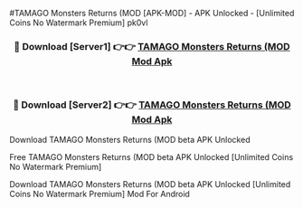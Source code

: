#TAMAGO Monsters Returns (MOD [APK-MOD] - APK Unlocked - [Unlimited Coins No Watermark Premium] pk0vl



<div align="center">

<h3>🔴 Download [Server1] 👉👉 <a href="https://momento.my/?title=TAMAGO_Monsters_Returns_(MOD">TAMAGO Monsters Returns (MOD Mod Apk</a></h3><br>

<h3>🔴 Download [Server2] 👉👉 <a href="https://momento.my/?title=TAMAGO_Monsters_Returns_(MOD">TAMAGO Monsters Returns (MOD Mod Apk</a></h3>
</div>



Download TAMAGO Monsters Returns (MOD beta APK Unlocked

Free TAMAGO Monsters Returns (MOD beta APK Unlocked [Unlimited Coins No Watermark Premium]

Download TAMAGO Monsters Returns (MOD beta APK Unlocked [Unlimited Coins No Watermark Premium] Mod For Android
